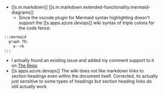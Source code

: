 
- [[s.m.markdown]] [[s.m.markdown.extended-functionality.mermaid-diagrams]]
  - Since the vscode plugin for Mermaid syntax highlighting doesn't support the [[s.apps.azure.devops]] wiki syntax of triple colons for the code fence:

```markdown
:::mermaid
  graph TD;
    a-->b
:::
```

  - I actually found an existing issue and added my comment support to it on [The Repo](https://github.com/bpruitt-goddard/vscode-mermaid-syntax-highlight)
- [[s.apps.azure.devops]] The wiki does not like markdown links to section headings even within the document itself. Corrected, its actually just sensitive to some types of headings but section heading links do still actually work

